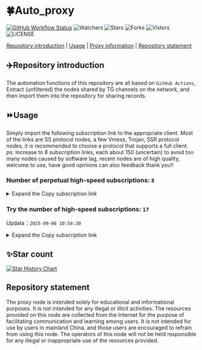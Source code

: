 # 🍀Auto_proxy
[![GitHub Workflow Status](https://img.shields.io/github/actions/workflow/status/PangTouY00/Auto_proxy/main.yml?branch=main)](https://github.com/PangTouY00/Auto_proxy/actions/workflows/main.yml?branch=main) 
![Watchers](https://img.shields.io/github/watchers/w1770946466/Auto_proxy) ![Stars](https://img.shields.io/github/stars/PangTouY00/Auto_proxy) ![Forks](https://img.shields.io/github/forks/w1770946466/Auto_proxy) ![Vistors](https://visitor-badge.laobi.icu/badge?page_id=PangTouY00.Auto_proxy) ![LICENSE](https://img.shields.io/badge/license-CC%20BY--SA%204.0-green.svg)

[Repository introduction](https://github.com/PangTouY00/Auto_proxy#Repositoryintroduction) | [Usage](https://github.com/PangTouY00/Auto_proxy#Usage) | [Proxy information](https://github.com/PangTouY00/Auto_proxy#Proxyinformation) | [Repository statement](https://github.com/PangTouY00/Auto_proxy#Repositorystatement)

## ✈️Repository introduction
The automation functions of this repository are all based on `GitHub Actions`,
Extract (unfiltered) the nodes shared by TG channels on the network, and then import them into the repository for sharing records.

## ⏩Usage
Simply import the following subscription link to the appropriate client. Most of the links are SS protocol nodes, a few Vmess, Trojan, SSR protocol nodes, it is recommended to choose a protocol that supports a full client.
ps: Increase to 8 subscription links, each about 150 (uncertain) to avoid too many nodes caused by software lag, recent nodes are of high quality, welcome to use, have good opinions can also feedback thank you!!

### Number of perpetual high-speed subscriptions: `8`

<details>
  <summary>Expand the Copy subscription link</summary>

  
- [Multiprotocol Base64 encoding](https://raw.githubusercontent.com/PangTouY00/Auto_proxy/main/Long_term_subscription1)
`https://raw.githubusercontent.com/PangTouY00/Auto_proxy/main/Long_term_subscription_num`
`Total number of merge nodes: 313`

- [Multiprotocol Base64 encoding](https://raw.githubusercontent.com/PangTouY00/Auto_proxy/main/Long_term_subscription1)
`https://raw.githubusercontent.com/PangTouY00/Auto_proxy/main/Long_term_subscription1`
`Total number of merge nodes: 40`

- [Multiprotocol Base64 encoding](https://raw.githubusercontent.com/PangTouY00/Auto_proxy/main/Long_term_subscription2)
`https://raw.githubusercontent.com/PangTouY00/Auto_proxy/main/Long_term_subscription2`
`Total number of merge nodes: 40`

- [Multiprotocol Base64 encoding](https://raw.githubusercontent.com/PangTouY00/Auto_proxy/main/Long_term_subscription3)
`https://raw.githubusercontent.com/PangTouY00/Auto_proxy/main/Long_term_subscription3`
`Total number of merge nodes: 40`

- [Multiprotocol Base64 encoding](https://raw.githubusercontent.com/PangTouY00/Auto_proxy/main/Long_term_subscription4)
`https://raw.githubusercontent.com/PangTouY00/Auto_proxy/main/Long_term_subscription4`
`Total number of merge nodes: 40`

- [Multiprotocol Base64 encoding](https://raw.githubusercontent.comPangTouY00/Auto_proxy/main/Long_term_subscription5)
`https://raw.githubusercontent.com/PangTouY00/Auto_proxy/main/Long_term_subscription5`
`Total number of merge nodes: 40`

- [Multiprotocol Base64 encoding](https://raw.githubusercontent.com/PangTouY00/Auto_proxy/main/Long_term_subscription6)
`https://raw.githubusercontent.com/PangTouY00/Auto_proxy/main/Long_term_subscription6`
`Total number of merge nodes: 40`

- [Multiprotocol Base64 encoding](https://raw.githubusercontent.com/PangTouY00/Auto_proxy/main/Long_term_subscription7)
`https://raw.githubusercontent.com/PangTouY00/Auto_proxy/main/Long_term_subscription7`
`Total number of merge nodes: 40`

- [Multiprotocol Base64 encoding](https://raw.githubusercontent.com/PangTouY00/Auto_proxy/main/Long_term_subscription8)
`https://raw.githubusercontent.com/PangTouY00/Auto_proxy/main/Long_term_subscription8`
`Total number of merge nodes: 33`

- [Clash subscription](https://raw.githubusercontent.com/PangTouY00/Auto_proxy/main/Long_term_subscription2.yaml)
`https://raw.githubusercontent.com/PangTouY00/Auto_proxy/main/Long_term_subscription1.yaml`


- [Clash subscription](https://raw.githubusercontent.com/PangTouY00/Auto_proxy/main/Long_term_subscription2.yaml)
`https://raw.githubusercontent.com/PangTouY00/Auto_proxy/main/Long_term_subscription2.yaml`


- [Clash subscription](https://raw.githubusercontent.com/PangTouY00/Auto_proxy/main/Long_term_subscription3.yaml)
`https://raw.githubusercontent.com/PangTouY00/Auto_proxy/main/Long_term_subscription3.yaml`
  
</details>

### Try the number of high-speed subscriptions: `17`
Updata：`2025-09-06 10:54:30`


<details>
  <summary>Expand the Copy subscription link</summary>  










































































































































































































































































































































































































































































































































































































































































































































































































































































































































































































































































































































































































































































































































































































































































































































































































































































































































































































































































































































































































































































































































































































































































































































































































































































































































































































































































































































































































































































































































































































































































































































































































































































































































































































































































































































































































































































































































































































































































































































































































































































































































































































































































































































































































































































































































































































































































































































































































































































































































































































































































































































































































































































































































































































































































































































































































































































































































































































































































































































































































































































































































































































































































































































































































































































































































































































































































































































































































































































































































































































































































































































































































































































































































































































































































































































































































































































































































































































































































































































































































































































































































































































































































































































































































































































































































































































































































































































































































































































































































































































































































































































































































































































































































































































































































































































































































































































































































































































































































































































































































































































































































































































































































































































































































































































































































































































































































































































































































































































































































































































































































































































































































































































































































































































































































































































































































































































































































































































































































































































































































































































































































































































































































































































































































































































































































































































































































































































































































































































































































































































































































































































































































































































































































































































































































































































































































































































































































































































































































































































































































































































































































































































































































































































































































































































































































































































































































































































































































































































































































































































































































































































































































































































































































































































































































































































































































































































































































































































































































































































































































































































































































































































































































































































































































































































































































































































































































































































































































































































































































































































































































































































































































































































































































































































































































































































































































































































































































































































































































































































































































































































































































































































































































































































































































































































































































































































































































































































































































































































































































































































































































































































































































































































































































































































































































































































































































































































































































































































































































































































































































































































































































































































































































































































































































































































































































































































































































































































































































































































































































































































































































































































































































































































































































































































































































































































































































































































































































































































































































































































































































































































































































































































































































































































































































































































































































































































































































































































































































































































































































































































































































































































































































































































































































































































































































































































>Trial subscription：
`https://dl.vfkum.website/api/v1/client/subscribe?token=378bfa621272394765bec15d5ed51e2c`




>Trial subscription：
`https://dash.tuzivip02.top/api/v1/client/subscribe?token=4d0dc69c2908e36f8e47258fc0622a41`




>Trial subscription：
`https://www.eeevpn.com/api/v1/client/subscribe?token=c00fdc12163110c7c6828a6c0f2622cf`




>Trial subscription：
`https://yywhale.com/api/v1/client/subscribe?token=a8526732515a471cd2eca640752b5d8a`




>Trial subscription：
`https://ld88.nxxbbf.com/api/v1/client/subscribe?token=3b26dde41e153dd61618aad6565b7bed`




>Trial subscription：
`https://sdvpapi.meytsoyxx.com/api/v1/client/subscribe?token=5132a20e67fa80df98fb80eb8dd1cbfb`




>Trial subscription：
`https://dash.tuzivip03.top/api/v1/client/subscribe?token=c6fc88beea3e62e28da25bb113861599`




>Trial subscription：
`https://xiaohuolongjc.top/api/v1/client/subscribe?token=7be5a7dbedd4957a19bd2fad57aa2ee6`




>Trial subscription：
`https://nekocloud.qzz.io/api/v1/client/subscribe?token=72be7c7fbc6eb8cffbaaa79a1ae92523`




>Trial subscription：
`https://nekocloud.xx.kg/api/v1/client/subscribe?token=c5f1d9ece5546172f002263f999cb5b9`




>Trial subscription：
`https://dash.tuzivip01.top/api/v1/client/subscribe?token=74f740a97b5b6bdf6e8fcc478241c657`




>Trial subscription：
`https://dashuai.us/api/v1/client/subscribe?token=a7ce6a9627fc9cab54ed7806ae542352`




>Trial subscription：
`https://qingyun.zybs.eu.org/api/v1/client/subscribe?token=ffcd88122309aa9db4928ee2b42d9fde`




>Trial subscription：
`https://go.yueyun.de/api/v1/client/subscribe?token=1734d1f9f10fc439d4ad94dade0ea60b`




>Trial subscription：
`https://ldld.whtjdasha.com/api/v1/client/subscribe?token=990c729b3f355a20f897603cdcf7f787`




>Trial subscription：
`https://kingfisher.top/api/v1/client/subscribe?token=65a8745899081a00aae4eb4488a90c8d`




>Trial subscription：
`https://v2b.zyrhk.top/api/v1/client/subscribe?token=01972f418d5fa5045a8da96bbeeea78b`



</details>

## ✨Star count
[![Star History Chart](https://api.star-history.com/svg?repos=PangTouY00/Auto_proxy&type=Date)](https://star-history.com/#w1770946466/Auto_proxy&Date)



## Repository statement
The proxy node is intended solely for educational and informational purposes. It is not intended for any illegal or illicit activities. The resources provided on this node are collected from the Internet for the purpose of facilitating communication and learning among users. It is not intended for use by users in mainland China, and those users are encouraged to refrain from using this node. The operators of this node will not be held responsible for any illegal or inappropriate use of the resources provided.
